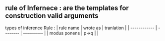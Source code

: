 ## rule of Infernece : are the templates for construction valid arguments 

types of inference Rule : 
| rule name    | wrote as | tranlation |
| ------------ | -------- | ---------- |
| modus ponens | p->q     |            |

